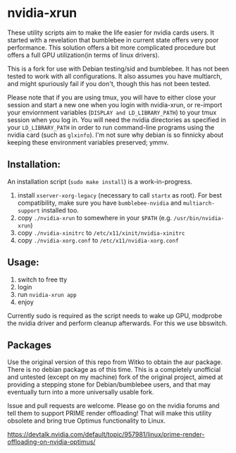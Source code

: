 # nvidia-xrun
These utility scripts aim to make the life easier for nvidia cards users. It
started with a revelation that bumblebee in current state offers very poor
performance. This solution offers a bit more complicated procedure but offers a
full GPU utilization(in terms of linux drivers).

This is a fork for use with Debian testing/sid and bumblebee. It has not been
tested to work with all configurations. It also assumes you have multiarch, and
might spuriously fail if you don't, though this has not been tested.

Please note that if you are using tmux, you will have to either close your
session and start a new one when you login with nvidia-xrun, or re-import your
enviornment variables (`DISPLAY and LD_LIBRARY_PATH`) to your tmux session when
you log in. You will need the nvidia directories as specified in your
`LD_LIBRARY_PATH` in order to run command-line programs using the nvidia card
(such as `glxinfo`). I'm not sure why debian is so finnicky about keeping these
environment variables preserved; ymmv.

## Installation:

An installation script (`sudo make install`) is a work-in-progress.

  1) install `xserver-xorg-legacy` (necessary to call `startx` as root). For
  best compatibility, make sure you have `bumblebee-nvidia` and
  `multiarch-support` installed too. 
  2) copy `./nvidia-xrun` to somewhere in your `$PATH` (e.g.
  `/usr/bin/nvidia-xrun`)
  3) copy `./nvidia-xinitrc` to `/etc/x11/xinit/nvidia-xinitrc`
  4) copy `./nvidia-xorg.conf` to `/etc/x11/nvidia-xorg.conf`

## Usage: 

  1) switch to free tty
  2) login
  3) run `nvidia-xrun app`
  4) enjoy
  
  
  Currently sudo is required as the script needs to wake up GPU, modprobe the
  nvidia driver and perform cleanup afterwards. For this we use bbswitch.
  
## Packages
Use the original version of this repo from Witko to obtain the aur package.
There is no debian package as of this time. This is a completely unofficial and
untested (except on my machine) fork of the original project, aimed at providing
a stepping stone for Debian/bumblebee users, and that may eventually turn into a
more universally usable fork.

Issue and pull requests are welcome. Please go on the nvidia forums and tell
them to support PRIME render offloading! That will make this utility obsolete
and bring true Optimus functionality to Linux.

https://devtalk.nvidia.com/default/topic/957981/linux/prime-render-offloading-on-nvidia-optimus/

